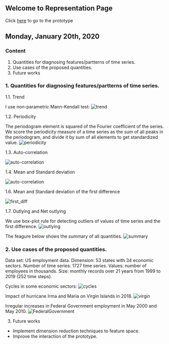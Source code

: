 ## Welcome to Representation Page
Click [here](https://idatavisualizationlab.github.io/B/congnostics/layout.html) to go to the prototype

## Monday, January 20th, 2020

### Content
1. Quantities for diagnosing features/partterns of time series.
2. Use cases of the proposed quantities.
3. Future works

### 1. Quantities for diagnosing features/partterns of time series.
1.1. Trend

I use non-parametric Mann-Kendall test:
![trend](Jan_19/trend.png)

1.2. Periodicity

The periodogram element is squared of the Fourier coefficient of the series. We score the periodicity measure of a time series as the sum of all peaks in the periodogram, and divide it by sum of all elements to get standardized value.
![periodicity](Jan_19/periodicity.png)

1.3. Auto-correlation

![auto-correlation](Jan_19/auto_correlation.png)

1.4. Mean and Standard deviation

![auto-correlation](Jan_19/mean_sd.png)

1.6. Mean and Standard deviation of the first difference

![first_diff](Jan_19/Net_mean_sd.png)

1.7. Outlying and Net outlying

We use box-plot rule for detecting outliers of values of time series and the first difference.
![outlying](Jan_19/outliers.png)

The feagure below shows the summary of all quantities.
![summary](Jan_19/example_measures.png)

### 2. Use cases of the proposed quantities.
Data set: US employment data.
Dimension: 53 states with 34 economic sectors.
Number of time series: 1727 time series.
Values: number of employees in thousands.
Size: monthly records over 21 years from 1999 to 2019 (252 time steps).

Cycles in some economic sectors:
![cycles](Jan_19/cycles.png)

Impact of hurricane Irma and Maria on Virgin Islands in 2018.
![virgin](Jan_19/virginIslands.png)

Irregular increases in Federal Government employment in May 2000 and May 2010.
![FederalGovernment](Jan_19/seasonal_AO.png)

3. Future works

- Implement dimension reduction techniques to feature space.
- Improve the interaction of the prototype.
